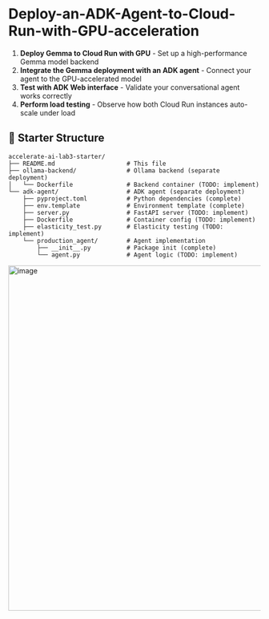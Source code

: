 # Deploy-an-ADK-Agent-to-Cloud-Run-with-GPU-acceleration

1. **Deploy Gemma to Cloud Run with GPU** - Set up a high-performance Gemma model backend
2. **Integrate the Gemma deployment with an ADK agent** - Connect your agent to the GPU-accelerated model
3. **Test with ADK Web interface** - Validate your conversational agent works correctly
4. **Perform load testing** - Observe how both Cloud Run instances auto-scale under load

## 📁 Starter Structure

```
accelerate-ai-lab3-starter/
├── README.md                    # This file
├── ollama-backend/              # Ollama backend (separate deployment)
│   └── Dockerfile               # Backend container (TODO: implement)
└── adk-agent/                   # ADK agent (separate deployment)
    ├── pyproject.toml           # Python dependencies (complete)
    ├── env.template             # Environment template (complete)
    ├── server.py                # FastAPI server (TODO: implement)
    ├── Dockerfile               # Container config (TODO: implement)
    ├── elasticity_test.py       # Elasticity testing (TODO: implement)
    └── production_agent/        # Agent implementation
        ├── __init__.py          # Package init (complete)
        └── agent.py             # Agent logic (TODO: implement)
```

<img width="677" height="689" alt="image" src="https://github.com/user-attachments/assets/bf4c50ea-98c6-4ee6-8c72-c0657aeda283" />
